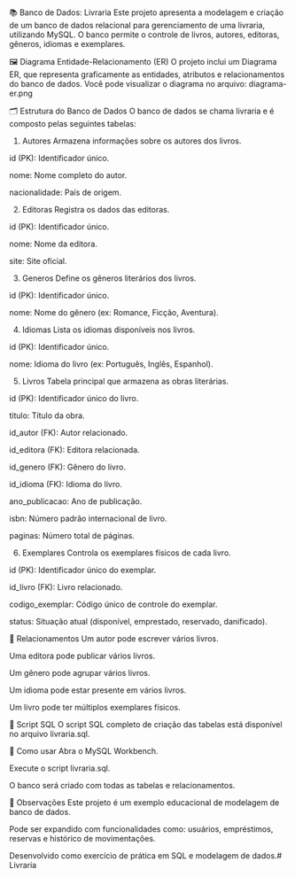 📚 Banco de Dados: Livraria
Este projeto apresenta a modelagem e criação de um banco de dados relacional para gerenciamento de uma livraria, utilizando MySQL. O banco permite o controle de livros, autores, editoras, gêneros, idiomas e exemplares.

🖼 Diagrama Entidade-Relacionamento (ER)
O projeto inclui um Diagrama ER, que representa graficamente as entidades, atributos e relacionamentos do banco de dados.
Você pode visualizar o diagrama no arquivo: diagrama-er.png

🗂 Estrutura do Banco de Dados
O banco de dados se chama livraria e é composto pelas seguintes tabelas:

1. Autores
Armazena informações sobre os autores dos livros.

id (PK): Identificador único.

nome: Nome completo do autor.

nacionalidade: País de origem.

2. Editoras
Registra os dados das editoras.

id (PK): Identificador único.

nome: Nome da editora.

site: Site oficial.

3. Generos
Define os gêneros literários dos livros.

id (PK): Identificador único.

nome: Nome do gênero (ex: Romance, Ficção, Aventura).

4. Idiomas
Lista os idiomas disponíveis nos livros.

id (PK): Identificador único.

nome: Idioma do livro (ex: Português, Inglês, Espanhol).

5. Livros
Tabela principal que armazena as obras literárias.

id (PK): Identificador único do livro.

titulo: Título da obra.

id_autor (FK): Autor relacionado.

id_editora (FK): Editora relacionada.

id_genero (FK): Gênero do livro.

id_idioma (FK): Idioma do livro.

ano_publicacao: Ano de publicação.

isbn: Número padrão internacional de livro.

paginas: Número total de páginas.

6. Exemplares
Controla os exemplares físicos de cada livro.

id (PK): Identificador único do exemplar.

id_livro (FK): Livro relacionado.

codigo_exemplar: Código único de controle do exemplar.

status: Situação atual (disponível, emprestado, reservado, danificado).

🔗 Relacionamentos
Um autor pode escrever vários livros.

Uma editora pode publicar vários livros.

Um gênero pode agrupar vários livros.

Um idioma pode estar presente em vários livros.

Um livro pode ter múltiplos exemplares físicos.

💾 Script SQL
O script SQL completo de criação das tabelas está disponível no arquivo livraria.sql.

🚀 Como usar
Abra o MySQL Workbench.

Execute o script livraria.sql.

O banco será criado com todas as tabelas e relacionamentos.

📌 Observações
Este projeto é um exemplo educacional de modelagem de banco de dados.

Pode ser expandido com funcionalidades como: usuários, empréstimos, reservas e histórico de movimentações.

Desenvolvido como exercício de prática em SQL e modelagem de dados.# Livraria
